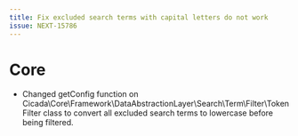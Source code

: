 ```yaml
---
title: Fix excluded search terms with capital letters do not work
issue: NEXT-15786
---
```

# Core
* Changed getConfig function on Cicada\Core\Framework\DataAbstractionLayer\Search\Term\Filter\TokenFilter class to convert all excluded search terms to lowercase before being filtered.
